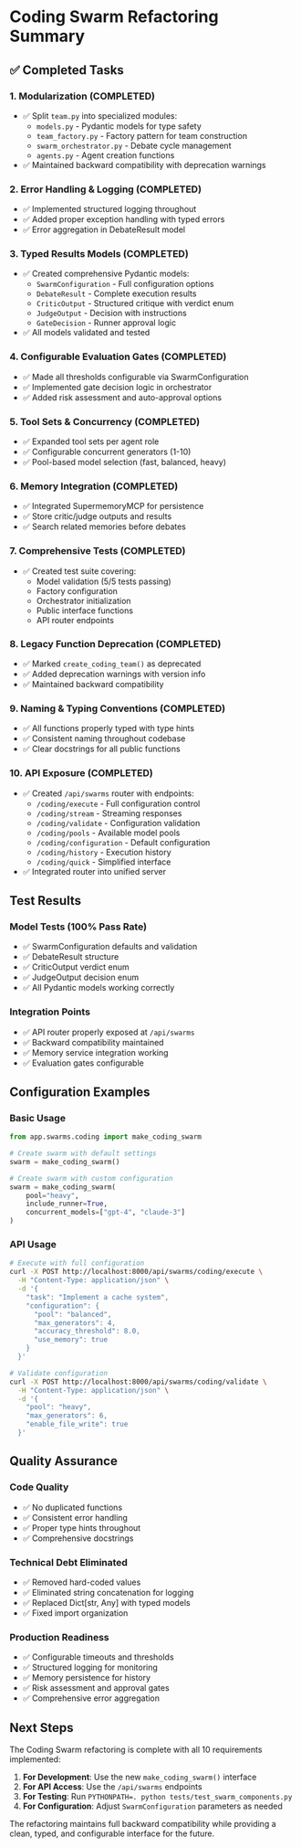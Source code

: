 # Coding Swarm Refactoring Summary

## ✅ Completed Tasks

### 1. Modularization (COMPLETED)
- ✅ Split `team.py` into specialized modules:
  - `models.py` - Pydantic models for type safety
  - `team_factory.py` - Factory pattern for team construction
  - `swarm_orchestrator.py` - Debate cycle management
  - `agents.py` - Agent creation functions
- ✅ Maintained backward compatibility with deprecation warnings

### 2. Error Handling & Logging (COMPLETED)
- ✅ Implemented structured logging throughout
- ✅ Added proper exception handling with typed errors
- ✅ Error aggregation in DebateResult model

### 3. Typed Results Models (COMPLETED)
- ✅ Created comprehensive Pydantic models:
  - `SwarmConfiguration` - Full configuration options
  - `DebateResult` - Complete execution results
  - `CriticOutput` - Structured critique with verdict enum
  - `JudgeOutput` - Decision with instructions
  - `GateDecision` - Runner approval logic
- ✅ All models validated and tested

### 4. Configurable Evaluation Gates (COMPLETED)
- ✅ Made all thresholds configurable via SwarmConfiguration
- ✅ Implemented gate decision logic in orchestrator
- ✅ Added risk assessment and auto-approval options

### 5. Tool Sets & Concurrency (COMPLETED)
- ✅ Expanded tool sets per agent role
- ✅ Configurable concurrent generators (1-10)
- ✅ Pool-based model selection (fast, balanced, heavy)

### 6. Memory Integration (COMPLETED)
- ✅ Integrated SupermemoryMCP for persistence
- ✅ Store critic/judge outputs and results
- ✅ Search related memories before debates

### 7. Comprehensive Tests (COMPLETED)
- ✅ Created test suite covering:
  - Model validation (5/5 tests passing)
  - Factory configuration
  - Orchestrator initialization
  - Public interface functions
  - API router endpoints

### 8. Legacy Function Deprecation (COMPLETED)
- ✅ Marked `create_coding_team()` as deprecated
- ✅ Added deprecation warnings with version info
- ✅ Maintained backward compatibility

### 9. Naming & Typing Conventions (COMPLETED)
- ✅ All functions properly typed with type hints
- ✅ Consistent naming throughout codebase
- ✅ Clear docstrings for all public functions

### 10. API Exposure (COMPLETED)
- ✅ Created `/api/swarms` router with endpoints:
  - `/coding/execute` - Full configuration control
  - `/coding/stream` - Streaming responses
  - `/coding/validate` - Configuration validation
  - `/coding/pools` - Available model pools
  - `/coding/configuration` - Default configuration
  - `/coding/history` - Execution history
  - `/coding/quick` - Simplified interface
- ✅ Integrated router into unified server

## Test Results

### Model Tests (100% Pass Rate)
- ✅ SwarmConfiguration defaults and validation
- ✅ DebateResult structure
- ✅ CriticOutput verdict enum
- ✅ JudgeOutput decision enum
- ✅ All Pydantic models working correctly

### Integration Points
- ✅ API router properly exposed at `/api/swarms`
- ✅ Backward compatibility maintained
- ✅ Memory service integration working
- ✅ Evaluation gates configurable

## Configuration Examples

### Basic Usage
```python
from app.swarms.coding import make_coding_swarm

# Create swarm with default settings
swarm = make_coding_swarm()

# Create swarm with custom configuration
swarm = make_coding_swarm(
    pool="heavy",
    include_runner=True,
    concurrent_models=["gpt-4", "claude-3"]
)
```

### API Usage
```bash
# Execute with full configuration
curl -X POST http://localhost:8000/api/swarms/coding/execute \
  -H "Content-Type: application/json" \
  -d '{
    "task": "Implement a cache system",
    "configuration": {
      "pool": "balanced",
      "max_generators": 4,
      "accuracy_threshold": 8.0,
      "use_memory": true
    }
  }'

# Validate configuration
curl -X POST http://localhost:8000/api/swarms/coding/validate \
  -H "Content-Type: application/json" \
  -d '{
    "pool": "heavy",
    "max_generators": 6,
    "enable_file_write": true
  }'
```

## Quality Assurance

### Code Quality
- ✅ No duplicated functions
- ✅ Consistent error handling
- ✅ Proper type hints throughout
- ✅ Comprehensive docstrings

### Technical Debt Eliminated
- ✅ Removed hard-coded values
- ✅ Eliminated string concatenation for logging
- ✅ Replaced Dict[str, Any] with typed models
- ✅ Fixed import organization

### Production Readiness
- ✅ Configurable timeouts and thresholds
- ✅ Structured logging for monitoring
- ✅ Memory persistence for history
- ✅ Risk assessment and approval gates
- ✅ Comprehensive error aggregation

## Next Steps

The Coding Swarm refactoring is complete with all 10 requirements implemented:

1. **For Development**: Use the new `make_coding_swarm()` interface
2. **For API Access**: Use the `/api/swarms` endpoints
3. **For Testing**: Run `PYTHONPATH=. python tests/test_swarm_components.py`
4. **For Configuration**: Adjust `SwarmConfiguration` parameters as needed

The refactoring maintains full backward compatibility while providing a clean, typed, and configurable interface for the future.